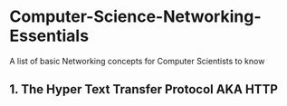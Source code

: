 # Computer-Science-Networking-Essentials
A list of basic Networking concepts for Computer Scientists to know

## 1. The Hyper Text Transfer Protocol AKA HTTP
